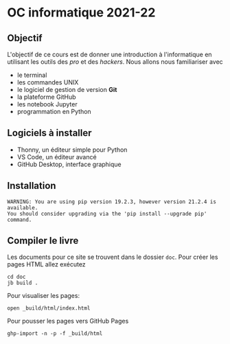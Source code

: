 # OC informatique 2021-22

## Objectif

L'objectif de ce cours est de donner une introduction à l'informatique en utilisant les outils des *pro* et des *hackers*. Nous allons nous familiariser avec

- le terminal
- les commandes UNIX
- le logiciel de gestion de version **Git**
- la plateforme GitHub
- les notebook Jupyter
- programmation en Python

## Logiciels à installer

- Thonny, un éditeur simple pour Python
- VS Code, un éditeur avancé
- GitHub Desktop, interface graphique


## Installation

    WARNING: You are using pip version 19.2.3, however version 21.2.4 is available.
    You should consider upgrading via the 'pip install --upgrade pip' command.


## Compiler le livre

Les documents pour ce site se trouvent dans le dossier `doc`. Pour créer les pages HTML allez exécutez

    cd doc
    jb build .

Pour visualiser les pages:

    open _build/html/index.html


Pour pousser les pages vers GitHub Pages

    ghp-import -n -p -f _build/html




